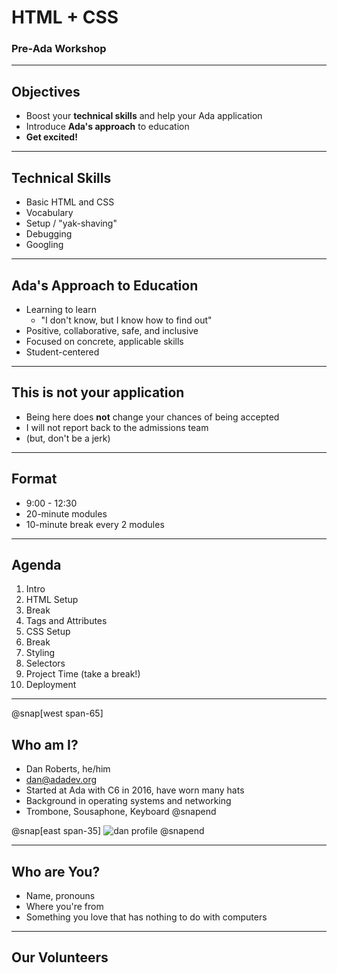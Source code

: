 # HTML + CSS

### Pre-Ada Workshop

---

## Objectives

- Boost your **technical skills** and help your Ada application
- Introduce **Ada's approach** to education
- **Get excited!**

---

## Technical Skills

- Basic HTML and CSS
- Vocabulary
- Setup / "yak-shaving"
- Debugging
- Googling

---

## Ada's Approach to Education

- Learning to learn
  - "I don't know, but I know how to find out"
- Positive, collaborative, safe, and inclusive
- Focused on concrete, applicable skills
- Student-centered

---

## This is not your application

- Being here does **not** change your chances of being accepted
- I will not report back to the admissions team
- (but, don't be a jerk)

---

## Format

- 9:00 - 12:30
- 20-minute modules
- 10-minute break every 2 modules

---

## Agenda

1. Intro
1. HTML Setup
1. Break
1. Tags and Attributes
1. CSS Setup
1. Break
1. Styling
1. Selectors
1. Project Time (take a break!)
1. Deployment

---

@snap[west span-65]
## Who am I?

- Dan Roberts, he/him
- [dan@adadev.org](mailto:dan@adadev.org)
- Started at Ada with C6 in 2016, have worn many hats
- Background in operating systems and networking
- Trombone, Sousaphone, Keyboard
@snapend

@snap[east span-35]
![dan profile](assets/images/dan-flowers.png)
@snapend

---

## Who are You?

- Name, pronouns
- Where you're from
- Something you love that has nothing to do with computers

---

## Our Volunteers

